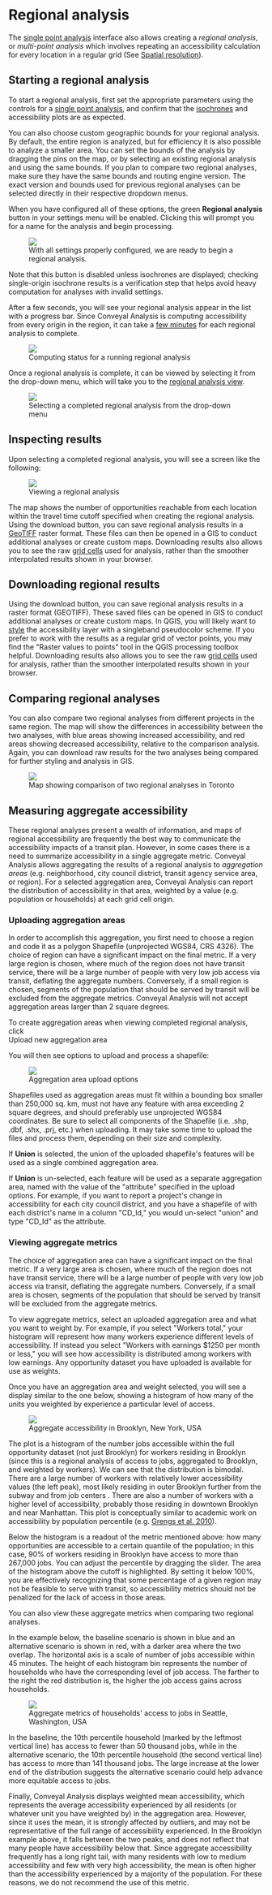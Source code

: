 # Regional analysis

The [single point analysis](/analysis) interface also allows creating a *regional analysis*, or *multi-point analysis* which involves repeating an accessibility calculation for every location in a regular grid (See [Spatial resolution](/analysis/methodology#spatial-grid)).

## Starting a regional analysis

To start a regional analysis, first set the appropriate parameters using the controls for a [single point analysis](/analysis), and confirm that the [isochrones](/glossary#isochrone) and accessibility plots are as expected.

You can also choose custom geographic bounds for your regional analysis. By default, the entire region is analyzed, but for efficiency it is also possible to analyze a smaller area. You can set the bounds of the analysis by dragging the pins on the map, or by selecting an existing regional analysis and using the same bounds. If you plan to compare two regional analyses, make sure they have the same bounds and routing engine version. The exact version and bounds used for previous regional analyses can be selected directly in their respective dropdown menus. 

When you have configured all of these options, the green **Regional analysis** <i class="fa fa-plus"></i> button in your settings menu will be enabled. Clicking this will prompt you for a name for the analysis and begin processing. 

<figure>
  <img src="/img/ready-for-regional-analysis.png" />
  <figcaption>With all settings properly configured, we are ready to begin a regional analysis.</figcaption>
</figure>

Note that this button is disabled unless isochrones are displayed; checking single-origin isochrone results is a verification step that helps avoid heavy computation for analyses with invalid settings.

After a few seconds, you will see your regional analysis appear in the list with a progress bar. Since Conveyal Analysis is computing accessibility from every origin in the region, it can take a [few minutes](/learn-more/faq#how-long) for each regional analysis to complete.

<figure>
  <img src="/img/regional-progress.png" />
  <figcaption>Computing status for a running regional analysis</figcaption>
</figure>

Once a regional analysis is complete, it can be viewed by selecting it from the drop-down menu, which will take you to the [regional analysis view](/analysis/regional).

<figure>
  <img src="/img/regional-selection.png" />
  <figcaption>Selecting a completed regional analysis from the drop-down menu</figcaption>
</figure>

## Inspecting results
Upon selecting a completed regional analysis, you will see a screen like the following:

<figure>
  <img src="/img/regional.png" />
  <figcaption>Viewing a regional analysis</figcaption>
</figure>

The map shows the number of opportunities reachable from each location within the travel time cutoff specified when creating the regional analysis. Using the download button, you can save regional analysis results in a [GeoTIFF](https://en.wikipedia.org/wiki/GeoTIFF) raster format. These files can then be opened in a GIS to conduct additional analyses or create custom maps. Downloading results also allows you to see the raw [grid cells](/analysis/methodology#spatial-resolution) used for analysis, rather than the smoother interpolated results shown in your browser.

## Downloading regional results

Using the download button, you can save regional analysis results in a raster format (GEOTIFF). These saved files can be opened in GIS to conduct additional analyses or create custom maps. In QGIS, you will likely want to [style](https://docs.qgis.org/2.8/en/training_manual/rasters/changing_symbology.html#basic-fa-changing-raster-layer-symbology) the accessibility layer with a singleband pseudocolor scheme. If you prefer to work with the results as a regular grid of vector points, you may find the "Raster values to points" tool in the QGIS processing toolbox helpful. Downloading results also allows you to see the raw [grid cells](/analysis/methodology#spatial-resolution) used for analysis, rather than the smoother interpolated results shown in your browser.

## Comparing regional analyses

You can also compare two regional analyses from different projects in the same region. The map will show the differences in accessibility between the two analyses, with blue areas showing increased accessibility, and red areas showing decreased accessibility, relative to the comparison analysis. Again, you can download raw results for the two analyses being compared for further styling and analysis in GIS.

<figure>
  <img src="/img/regional-comparison.png" />
  <figcaption>Map showing comparison of two regional analyses in Toronto</figcaption>
</figure>

## Measuring aggregate accessibility

These regional analyses present a wealth of information, and maps of regional accessibility are frequently the best way to communicate the accessibility impacts of a transit plan. However, in some cases there is a need to summarize accessibility in a single aggregate metric. Conveyal Analysis allows aggregating the results of a regional analysis to _aggregation areas_ (e.g. neighborhood, city council district, transit agency service area, or region). For a selected aggregation area, Conveyal Analysis can report the distribution of accessibility in that area, weighted by a value (e.g. population or households) at each grid cell origin.

### Uploading aggregation areas

In order to accomplish this aggregation, you first need to choose a region and code it as a polygon Shapefile (unprojected WGS84, CRS 4326). The choice of region can have a significant impact on the final metric. If a very large region is chosen, where much of the region does not have transit service, there will be a large number of people with very low job access via transit, deflating the aggregate numbers. Conversely, if a small region is chosen, segments of the population that should be served by transit will be excluded from the aggregate metrics. Conveyal Analysis will not accept aggregation areas larger than 2 square degrees.

To create aggregation areas when viewing completed regional analysis, click
<br /><span class="btn btn-info">Upload new aggregation area <i class="fa fa-caret-down"></i></span>

You will then see options to upload and process a shapefile:

<figure>
  <img src="/img/upload-aggregation-area.png" />
  <figcaption>Aggregation area upload options</figcaption>
</figure>

Shapefiles used as aggregation areas must fit within a bounding box smaller than 250,000 sq. km, must not have any feature with area exceeding 2 square degrees, and should preferably use unprojected WGS84 coordinates. Be sure to select all components of the Shapefile (i.e. .shp, .dbf, .shx, .prj, etc.) when uploading. It may take some time to upload the files and process them, depending on their size and complexity.

If **Union** is selected, the union of the uploaded shapefile's features will be used as a single combined aggregation area.

If **Union** is un-selected, each feature will be used as a separate aggregation area, named with the value of the "attribute" specified in the upload options. For example, if you want to report a project's change in accessibility for each city council district, and you have a shapefile of with each district's name in a column "CD_Id," you would un-select "union" and type "CD_Id" as the attribute.

### Viewing aggregate metrics

The choice of aggregation area can have a significant impact on the final metric. If a very large area is chosen, where much of the region does not have transit service, there will be a large number of people with very low job access via transit, deflating the aggregate numbers. Conversely, if a small area is chosen, segments of the population that should be served by transit will be excluded from the aggregate metrics.

To view aggregate metrics, select an uploaded aggregation area and what you want to weight by. For example, if you select "Workers total," your histogram will represent how many workers experience different levels of accessibility. If instead you select "Workers with earnings \$1250 per month or less," you will see how accessibility is distributed among workers with low earnings. Any opportunity dataset you have uploaded is available for use as weights.

Once you have an aggregation area and weight selected, you will see a display similar to the one below, showing a histogram of how many of the units you weighted by experience a particular level of access.

<figure>
  <img src="/img/aggregate-accessibility.png" />
  <figcaption>Aggregate accessibility in Brooklyn, New York, USA</figcaption>
</figure>

The plot is a histogram of the number jobs accessible within the full opportunity dataset (not just Brooklyn) for workers residing in Brooklyn (since this is a regional analysis of access to jobs, aggregated to Brooklyn, and weighted by workers). We can see that the distribution is bimodal. There are a large number of workers with relatively lower accessibility values (the left peak), most likely residing in outer Brooklyn further from the subway and from job centers . There are also a number of workers with a higher level of accessibility, probably those residing in downtown Brooklyn and near Manhattan. This plot is conceptually similar to academic work on accessibility by population percentile (e.g. [Grengs et al. 2010](http://journals.sagepub.com/doi/10.1177/0739456X10363278)).

Below the histogram is a readout of the metric mentioned above: how many opportunities are accessible to a certain quantile of the population; in this case, 90% of workers residing in Brooklyn have access to more than 267,000 jobs. You can adjust the percentile by dragging the slider. The area of the histogram above the cutoff is highlighted. By setting it below 100%, you are effectively recognizing that some percentage of a given region may not be feasible to serve with transit, so accessibility metrics should not be penalized for the lack of access in those areas.

You can also view these aggregate metrics when comparing two regional analyses.

In the example below, the baseline scenario is shown in blue and an alternative scenario is shown in red, with a darker area where the two overlap. The horizontal axis is a scale of number of jobs accessible within 45 minutes. The height of each histogram bin represents the number of households who have the corresponding level of job access. The farther to the right the red distribution is, the higher the job access gains across households.

<figure>
  <img src="/img/seattle-comparison.jpeg" />
  <figcaption>Aggregate metrics of households' access to jobs in Seattle, Washington, USA</figcaption>
</figure>

In the baseline, the 10th percentile household (marked by the leftmost vertical line) has access to fewer than 50 thousand jobs, while in the alternative scenario, the 10th percentile household (the second vertical line) has access to more than 141 thousand jobs. The large increase at the lower end of the distribution suggests the alternative scenario could help advance more equitable access to jobs.

Finally, Conveyal Analysis displays weighted mean accessibility, which represents the average accessibility experienced by all residents (or whatever unit you have weighted by) in the aggregation area. However, since it uses the mean, it is strongly affected by outliers, and may not be representative of the full range of accessibility experienced. In the Brooklyn example above, it falls between the two peaks, and does not reflect that many people have accessibility below that. Since aggregate accessibility frequently has a long right tail, with many residents with low to medium accessibility and few with very high accessibility, the mean is often higher than the accessibility experienced by a majority of the population. For these reasons, we do not recommend the use of this metric.
